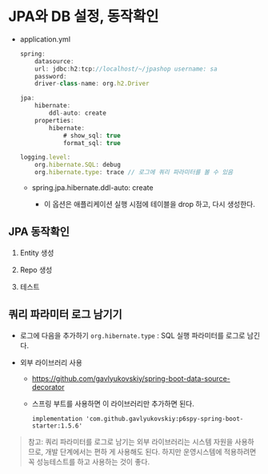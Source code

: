 # JPA와 DB 설정, 동작확인

* application.yml
    ```js  
    spring:
        datasource:
        url: jdbc:h2:tcp://localhost/~/jpashop username: sa
        password:
        driver-class-name: org.h2.Driver

    jpa:
        hibernate:
            ddl-auto: create
        properties:
            hibernate:
                # show_sql: true
                format_sql: true

    logging.level:
        org.hibernate.SQL: debug
        org.hibernate.type: trace // 로그에 쿼리 파라미터를 볼 수 있음
    ```
 
    - spring.jpa.hibernate.ddl-auto: create

        - 이 옵션은 애플리케이션 실행 시점에 테이블을 drop 하고, 다시 생성한다.


##  JPA 동작확인

1. Entity 생성

2. Repo 생성

3. 테스트


## 쿼리 파라미터 로그 남기기

- 로그에 다음을 추가하기 `org.hibernate.type` : SQL 실행 파라미터를 로그로 남긴다.

- 외부 라이브러리 사용

    - https://github.com/gavlyukovskiy/spring-boot-data-source-decorator

    - 스프링 부트를 사용하면 이 라이브러리만 추가하면 된다.

        `implementation 'com.github.gavlyukovskiy:p6spy-spring-boot-starter:1.5.6'`

> 참고: 쿼리 파라미터를 로그로 남기는 외부 라이브러리는 시스템 자원을 사용하므로, 개발 단계에서는 편하 게 사용해도 된다. 하지만 운영시스템에 적용하려면 꼭 성능테스트를 하고 사용하는 것이 좋다.
